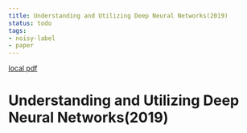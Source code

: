 ```yaml
---
title: Understanding and Utilizing Deep Neural Networks(2019)
status: todo
tags:
- noisy-label
- paper
---
```


[local pdf](../../../pdfs/2019-Understanding%20and%20Utilizing%20Deep%20Neural%20Networks.pdf)

# Understanding and Utilizing Deep Neural Networks(2019)
